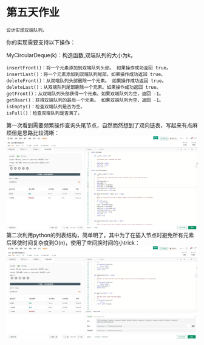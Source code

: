 ﻿# 第五天作业
    设计实现双端队列。
你的实现需要支持以下操作：
	

MyCircularDeque(k)：构造函数,双端队列的大小为k。

	insertFront()：将一个元素添加到双端队列头部。 如果操作成功返回 true。
	insertLast()：将一个元素添加到双端队列尾部。如果操作成功返回 true。
	deleteFront()：从双端队列头部删除一个元素。 如果操作成功返回 true。
	deleteLast()：从双端队列尾部删除一个元素。如果操作成功返回 true。
	getFront()：从双端队列头部获得一个元素。如果双端队列为空，返回 -1。
	getRear()：获得双端队列的最后一个元素。 如果双端队列为空，返回 -1。
	isEmpty()：检查双端队列是否为空。
	isFull()：检查双端队列是否满了。



第一次看到需要频繁操作查询头尾节点，自然而然想到了双向链表，写起来有点麻烦但是思路比较清晰：
![image](https://github.com/jasonlbx13/7days_algorithm/blob/master/homework_0215/pic/1.jpg)
第二次利用python的列表结构，简单明了，其中为了在插入节点时避免所有元素后移使时间复杂度到O(n)，使用了空间换时间的小trick：
![image](https://github.com/jasonlbx13/7days_algorithm/blob/master/homework_0215/pic/2.jpg)




